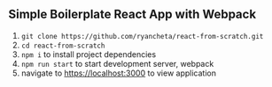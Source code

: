 ## Simple Boilerplate React App with Webpack

1. `git clone https://github.com/ryancheta/react-from-scratch.git`
1. `cd react-from-scratch`
1. `npm i` to install project dependencies
1. `npm run start` to start development server, webpack
1. navigate to <https://localhost:3000> to view application
